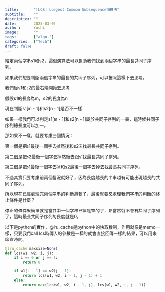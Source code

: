 ```yaml
---
title:       "[LCS] Longest Common Subsequence演算法"
subtitle:    ""
description: ""
date:        2025-03-05
author:      Yuchi
image:       ""
tags:        ["algo."]
categories:  ["Tech"]
draft: false
---
```


給定兩個字串s1和s2，這個演算法可以幫助我們找到兩個字串的最長共同子序列。

如果我們想要判斷兩個字串的最長的共同子序列，可以按照這樣下去思考。

我們從s1和s2的最右端開始去思考

假設s1的長度為m，s2的長度為n

現在判斷s1\[m - 1\]和s2\[n - 1\]是否不一樣

如果一樣我們可以判定s1\[m - 1\]和s2\[n - 1\]屬於共同子序列的一員，這時候共同子序列總長度可以加一。

那如果不一樣，就要考慮三個情況：

第一個是把s1最後一個字去掉然後和s2去找最長共同子序列。

第二個是把s2最後一個字去掉然後去跟s1找最長共同子序列。

第三個是把s1最後一個字去掉和s2最後一個字去掉去找最長共同子序列。

不過其實只要考慮前兩個情況就好了，因為長度越長的字串越有可能出現越長的共同子序列。

所以現在已經處理完兩個字串的判斷邏輯了，最後就要來處理我們字串的判斷的終止條件是什麼？

停止的條件很簡單就是當其中一個字串已經是空的了，那當然就不會有共同子序列了，這時最長共同子序列的長度就是0。



以下是python的實作，@lru_cache是python中的快取機制，作用就像是memo一樣，只要我們call lcs時傳入的參數是一樣的就會直接回傳一樣的結果，可以用來節省時間。

```python
@lru_cache(maxsize=None)
def lcs(w1, w2, i, j):
    if i == 0 or j == 0:
        return 0

    if w1[i - 1] == w2[j - 1]:
        return lcs(w1, w2, i - 1, j - 1) + 1
    else:
        return max(lcs(w1, w2, i - 1, j), lcs(w1, w2, i, j - 1))
```